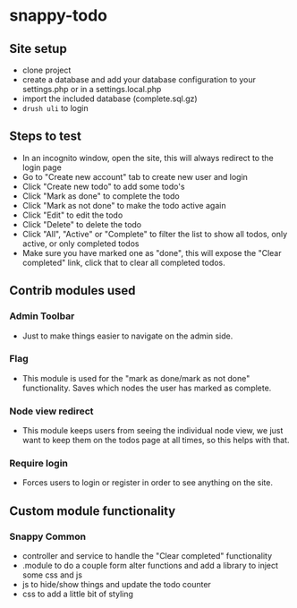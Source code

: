 # snappy-todo

## Site setup
- clone project
- create a database and add your database configuration to your settings.php or in a settings.local.php
- import the included database (complete.sql.gz)
- `drush uli` to login

## Steps to test

- In an incognito window, open the site, this will always redirect to the login page
- Go to "Create new account" tab to create new user and login
- Click "Create new todo" to add some todo's
- Click "Mark as done" to complete the todo
- Click "Mark as not done" to make the todo active again
- Click "Edit" to edit the todo
- Click "Delete" to delete the todo
- Click "All", "Active" or "Complete" to filter the list to show all todos, only active, or only completed todos
- Make sure you have marked one as "done", this will expose the "Clear completed" link, click that to clear all completed todos.

## Contrib modules used

### Admin Toolbar
- Just to make things easier to navigate on the admin side.

### Flag
- This module is used for the "mark as done/mark as not done" functionality. Saves which nodes the user has marked as complete.

### Node view redirect
- This module keeps users from seeing the individual node view, we just want to keep them on the todos page at all times, so this helps with that.

### Require login
- Forces users to login or register in order to see anything on the site.

## Custom module functionality

### Snappy Common
- controller and service to handle the "Clear completed" functionality
- .module to do a couple form alter functions and add a library to inject some css and js
- js to hide/show things and update the todo counter
- css to add a little bit of styling
